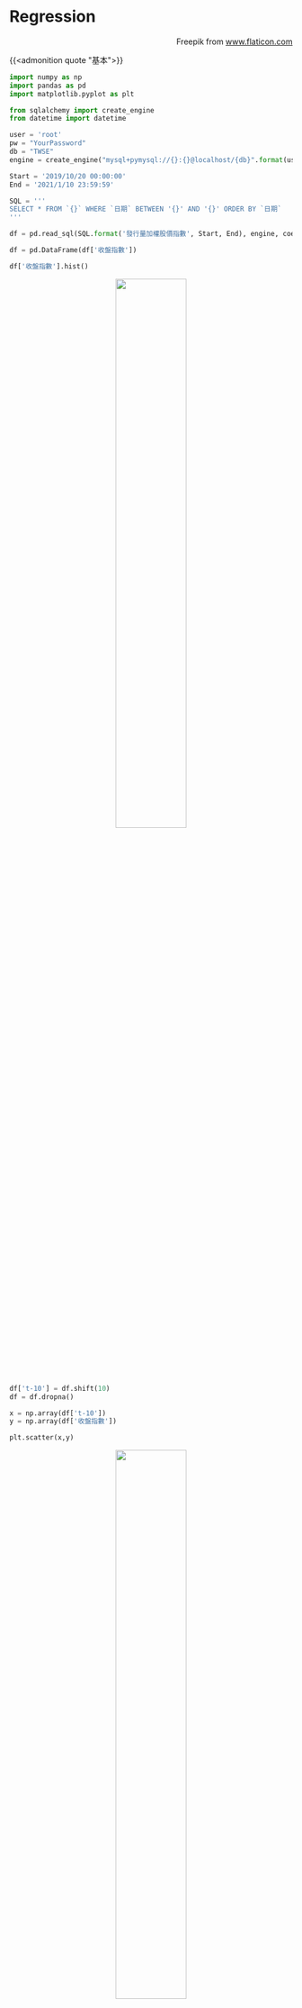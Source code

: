 # Regression


<!--more-->

<div style="text-align: right" Icons made by <a href="https://www.flaticon.com/authors/freepik" title="Freepik">Freepik</a> from <a href="https://www.flaticon.com/" title="Flaticon">www.flaticon.com</a></div>

{{<admonition quote "基本">}}
```python
import numpy as np
import pandas as pd
import matplotlib.pyplot as plt
```

```python
from sqlalchemy import create_engine
from datetime import datetime

user = 'root'
pw = "YourPassword"
db = "TWSE"
engine = create_engine("mysql+pymysql://{}:{}@localhost/{db}".format(user,pw,db=db))

Start = '2019/10/20 00:00:00'
End = '2021/1/10 23:59:59'

SQL = '''
SELECT * FROM `{}` WHERE `日期` BETWEEN '{}' AND '{}' ORDER BY `日期`
'''

df = pd.read_sql(SQL.format('發行量加權股價指數', Start, End), engine, coerce_float=True, parse_dates=True)

df = pd.DataFrame(df['收盤指數'])
```

```python
df['收盤指數'].hist()
```

<center><img src="https://i.imgur.com/DAyw1rL.png" width = "50%"/></center>

```python
df['t-10'] = df.shift(10)
df = df.dropna()

x = np.array(df['t-10'])
y = np.array(df['收盤指數'])
```

```python
plt.scatter(x,y)
```

<center><img src="https://i.imgur.com/0uNxAYB.png" width = "50%"/></center>

```python
def polynominal(x,y,i):
    
    results = {}
    
    p = Polynomial.fit(x, y,i)
    pnormal = p.convert(domain=(-1, 1))
    
    SST = sum((y-y.mean())**2)
    SSR = sum((pnormal(x)-y.mean())**2)
    R_squared = SSR/SST
    
    corr = numpy.corrcoef(x, y)[0,1]
    
    results['Function'] = pnormal
    results['correlation'] = corr
    results['R_squared'] = R_squared
    
    plt.subplot(20,2,i)
    plt.scatter(x,y)
    
    plt.title('Degree {i}\n$R^2$ = {R_squared}'.format(i=i,R_squared=R_squared))
    plt.plot(*p.linspace(),linewidth = 4,c='r')
    return results
```

```python
fig, ax = plt.subplots(1, 1, figsize=(20, 120)) 
for i in range(1,21):
    polynominal(x,y,i)
```



```python
polynominal(x,y,1)['Function']
polynominal(x,y,1)['Function'](16000)
```

$$x \mapsto \text{118.88807679810452} + \text{1.0001305664084157}\,x$$

{{</admonition>}}

